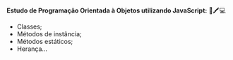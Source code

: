 <strong>Estudo de Programação Orientada à Objetos utilizando JavaScript:</strong> 📄🖍💻

- Classes;
- Métodos de instância;
- Métodos estáticos;
- Herança...
